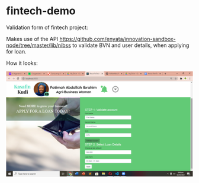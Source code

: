 # fintech-demo

Validation form of fintech project:

Makes use of the API https://github.com/enyata/innovation-sandbox-node/tree/master/lib/nibss to validate BVN and user details, when applying for loan.


How it looks:

![alt text](https://github.com/HafseeMan/fintech-demo/blob/master/Screenshot%20(183).png)


